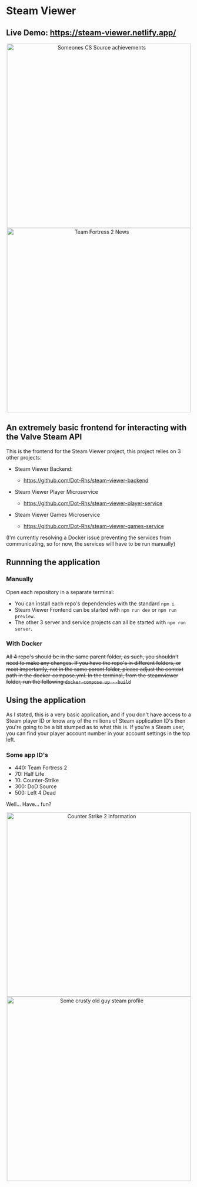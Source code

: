 # Steam Viewer 

## Live Demo: https://steam-viewer.netlify.app/

<p align='center'>
  <img src="https://github.com/user-attachments/assets/a96bbfbc-e378-4863-a673-378a1f47ba23" alt="Someones CS Source achievements" height=500px>
   <img src="https://github.com/user-attachments/assets/45ce66ff-e568-4587-843a-836d7c8a98df" alt="Team Fortress 2 News" height=500px>
</p>


## An extremely basic frontend for interacting with the Valve Steam API

This is the frontend for the Steam Viewer project, this project relies on 3 other projects:

- Steam Viewer Backend:
  - https://github.com/Dot-Rhs/steam-viewer-backend

- Steam Viewer Player Microservice
  - https://github.com/Dot-Rhs/steam-viewer-player-service
 
- Steam Viewer Games Microservice
  - https://github.com/Dot-Rhs/steam-viewer-games-service
 
(I'm currently resolving a Docker issue preventing the services from communicating, so for now, the services will have to be run manually)

## Runnning the application

### Manually
Open each repository in a separate terminal:
- You can install each repo's dependencies with the standard ``npm i``.
- Steam Viewer Frontend can be started with ``npm run dev`` or ``npm run preview``.
- The other 3 server and service projects can all be started with ``npm run server``.


### With Docker
~~All 4 repo's should be in the same parent folder, as such, you shouldn't need to make any changes. If you have the repo's in different folders, or most importantly, not in the same parent folder, please adjust the context path in the docker-compose.yml.
In the terminal, from the steamviewer folder, run the following ``docker-compose up --build``~~

## Using the application
As I stated, this is a very basic application, and if you don't have access to a Steam player ID or know any of the millions of Steam application ID's then you're going to be a bit stumped as to what this is. 
If you're a Steam user, you can find your player account number in your account settings in the top left.

### Some app ID's
- 440: Team Fortress 2
- 70: Half Life
- 10: Counter-Strike
- 300: DoD Source
- 500: Left 4 Dead


Well... Have... fun?


<p align='center'>
  <img src="https://github.com/user-attachments/assets/4582434d-58fd-43eb-a7e3-e9e40f218c17" alt="Counter Strike 2 Information" height=500px>
  <img src="https://github.com/user-attachments/assets/b36f73d7-0bf3-4ed5-8134-67492ddb1240" alt="Some crusty old guy steam profile" height=500px>
</p>
